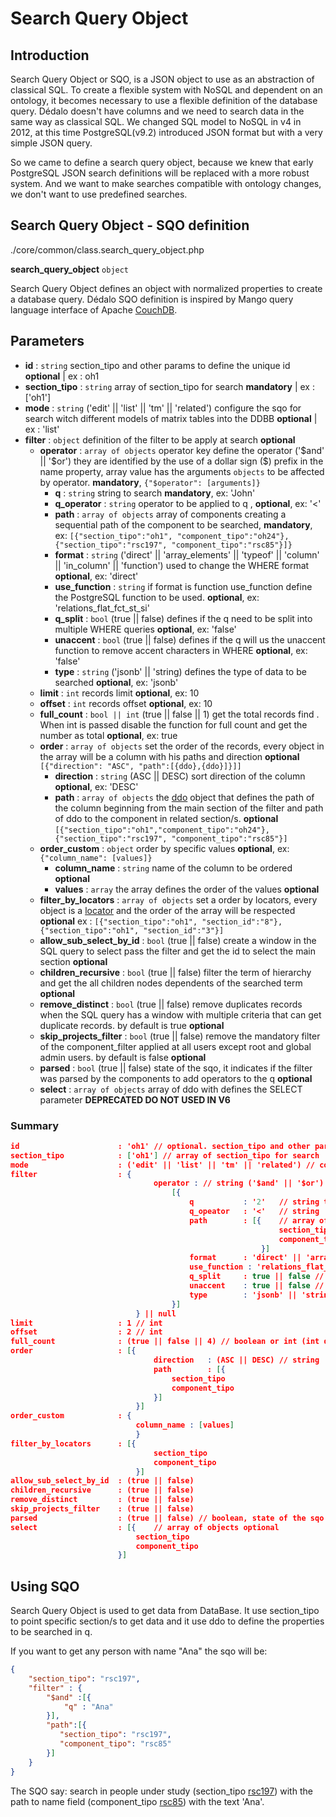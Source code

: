# Search Query Object

## Introduction

Search Query Object or SQO, is a JSON object to use as an abstraction of classical SQL. To create a flexible system with NoSQL and dependent on an ontology, it becomes necessary to use a flexible definition of the database query. Dédalo doesn't have columns and we need to search data in the same way as classical SQL. We changed SQL model to NoSQL in v4 in 2012, at this time PostgreSQL(v9.2) introduced JSON format but with a very simple JSON query.

So we came to define a search query object, because we knew that early PostgreSQL JSON search definitions will be replaced with a more robust system. And we want to make searches compatible with ontology changes, we don't want to use predefined searches.

## Search Query Object - SQO definition

./core/common/class.search_query_object.php

**search_query_object** `object`

Search Query Object defines an object with normalized properties to create a database query. Dédalo SQO definition is inspired by Mango query language interface of Apache [CouchDB](https://docs.couchdb.org/en/stable/api/database/find.html).

## Parameters

- **id** : `string` section_tipo and other params to define the unique id **optional** | ex : oh1
- **section_tipo** : `string` array of section_tipo for search **mandatory** | ex : ['oh1']
- **mode** : `string` ('edit' || 'list' || 'tm' || 'related') configure the sqo for search witch different models of matrix tables into the DDBB **optional** | ex : 'list'
- **filter** : `object` definition of the filter to be apply at search **optional**
  - **operator** : `array of objects` operator key define the operator ('\$and' || '\$or') they are identified by the use of a dollar sign (\$) prefix in the name property, array value has the arguments `objects` to be affected by operator. **mandatory**, `{"$operator": [arguments]}`
    - **q** : `string` string to search **mandatory**, ex: 'John'
    - **q_operator** : `string` operator to be applied to q ,  **optional**, ex: '<'
    - **path** : `array of objects` array of components creating a sequential path of the component to be searched,  **mandatory**, ex: `[{"section_tipo":"oh1", "component_tipo":"oh24"},{"section_tipo":"rsc197", "component_tipo":"rsc85"}]}`
    - **format** : `string` ('direct' || 'array_elements' || 'typeof' || 'column' || 'in_column' || 'function') used to change the WHERE format **optional**, ex: 'direct'
    - **use_function** : `string` if format is function use_function define the PostgreSQL function to be used. **optional**, ex: 'relations_flat_fct_st_si'
    - **q_split** : `bool` (true || false) defines if the q need to be split into multiple WHERE queries **optional**, ex: 'false'
    - **unaccent** : `bool` (true || false) defines if the q will us the unaccent function to remove accent characters in WHERE **optional**, ex: 'false'
    - **type** : `string` ('jsonb' || 'string)  defines the type of data to be searched **optional**, ex: 'jsonb'
  - **limit** : `int` records limit **optional**, ex: 10
  - **offset** : `int` records offset **optional**, ex: 10
  - **full_count** : `bool || int` (true || false || 1) get the total records find . When int is passed disable the function for full count and get the number as total **optional**, ex: true
  - **order** : `array of objects` set the order of the records, every object in the array will be a column with his paths and direction **optional** `[{"direction": "ASC", "path":[{ddo},{ddo}]}]]`
    - **direction** : `string` (ASC || DESC) sort direction of the column **optional**, ex: 'DESC'
    - **path** : `array of objects` the [ddo](dd_object.md) object that defines the path of the column beginning from the main section of the filter and path of ddo to the component in related section/s. **optional** `[{"section_tipo":"oh1","component_tipo":"oh24"},{"section_tipo":"rsc197", "component_tipo":"rsc85"}]`
  - **order_custom** : `object` order by specific values **optional**, ex: `{"column_name": [values]}`
    - **column_name** : `string` name of the column to be ordered **optional**
    - **values** : `array` the array defines the order of the values **optional**
  - **filter_by_locators** : `array of objects` set a order by locators, every object is a [locator](locator.md) and the order of the array will be respected **optional** ex : `[{"section_tipo":"oh1", "section_id":"8"},{"section_tipo":"oh1", "section_id":"3"}]`
  - **allow_sub_select_by_id** : `bool` (true || false) create a window in the SQL query to select pass the filter and get the id to select the main section **optional**
  - **children_recursive** : `bool` (true || false) filter the term of hierarchy and get the all children nodes dependents of the searched term  **optional**
  - **remove_distinct** : `bool` (true || false) remove duplicates records when the SQL query has a window with multiple criteria that can get duplicate records. by default is true **optional**
  - **skip_projects_filter** : `bool` (true || false) remove the mandatory filter of the component_filter applied at all users except root and global admin users. by default is false **optional**
  - **parsed** : `bool` (true || false) state of the sqo, it indicates if the filter was parsed by the components to add operators to the q  **optional**
  - **select** : `array of objects` array of ddo with defines the SELECT parameter **DEPRECATED DO NOT USED IN V6**

### Summary

```json
id                      : 'oh1' // optional. section_tipo and other params to define the unique id
section_tipo            : ['oh1'] // array of section_tipo for search
mode                    : ('edit' || 'list' || 'tm' || 'related') // configure the sqo for search witch different models of matrix tables into the DDBB
filter                  : {
                                operator : // string ('$and' || '$or')
                                    [{
                                        q           : '2'   // string to search
                                        q_opeator   : '<'   // string || null
                                        path        : [{    // array of components creating a sequential path
                                                            section_tipo
                                                            component_tipo
                                                        }]
                                        format      : 'direct' || 'array_elements' || 'typeof' || 'column' || 'in_column' || 'function' // string, use to change the WHERE format
                                        use_function : 'relations_flat_fct_st_si' // if format is function use_function define the PostgreSQL function to be used.
                                        q_split     : true || false // bool, define if the q need to be split into multiple WHERE queries
                                        unaccent    : true || false // bool, define if the q will us the unaccent function in WHERE
                                        type        : 'jsonb' || 'string' // define the type of data to be searched
                                    }]
                            } || null
limit                   : 1 // int
offset                  : 2 // int
full_count              : (true || false || 4) // boolean or int (int disable the function for full count and get the number as total)
order                   : [{
                                direction   : (ASC || DESC) // string
                                path        : [{
                                    section_tipo
                                    component_tipo
                                }]
                            }]
order_custom            : {
                            column_name : [values]
                            }
filter_by_locators      : [{
                                section_tipo
                                component_tipo
                            }]
allow_sub_select_by_id  : (true || false)
children_recursive      : (true || false)
remove_distinct         : (true || false)
skip_projects_filter    : (true || false)
parsed                  : (true || false) // boolean, state of the sqo
select                  : [{    // array of objects optional
                            section_tipo
                            component_tipo
                        }]
```

## Using SQO

Search Query Object is used to get data from DataBase. It use section_tipo to point specific section/s to get data and it use ddo to define the properties to be searched in q.

If you want to get any person with name "Ana" the sqo will be:

```` json
{
    "section_tipo": "rsc197",
    "filter" : {
        "$and" :[{
            "q" : "Ana"
        }],
        "path":[{
           "section_tipo": "rsc197",
           "component_tipo": "rsc85"
        }]
    }
}
````

The SQO say: search in people under study (section_tipo [rsc197](https://dedalo.dev/ontology/rsc197)) with the path to name field (component_tipo [rsc85](https://dedalo.dev/ontology/rsc85)) with the text 'Ana'.
